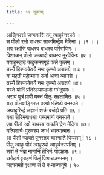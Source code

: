 ```yaml
---
title: १९ सूक्तम्

---
```

आङ्गिरसो जन्मनासि तमु त्वाहुर्वनस्पते ।  
स पीलो रक्षो बाधस्व साकमिन्द्रेण मेदिना । ।१ । ।  
अप रक्षांसि बाधस्व बाधस्व परिरापिणः ।  
पिशाचान् पीलो क्रव्यादो बाधस्व मूरदेविनः ॥२ ॥  
ययाहुस्तृष्टं कटुकमपगूढं फले कुलम् ।  
तस्यै हिरण्यकेश्यै नमः कृण्मो अरातये ॥ ३ ॥  
या महती महोन्माना सर्वा आशा व्यानशे ।  
तस्यै हिरण्यकेश्यै नमः कृण्मो अरातये ॥४॥  
यस्ते योनिं प्रतिरेढ्याण्डादो गर्भदूषणः ।  
अरायं पुत्रं प्रापी यस्तं पीलुः सहतामितः ॥५ ॥  
यदा पीलवाङ्गिरस पक्वो ऽतिष्ठो वनस्पते ।  
अथाहुरिन्द्रं जज्ञानं शक्रं बर्जह्ये प्रति ॥६ ॥  
यथा सेदिमबाधथाः पच्यमानो वनस्पते ।  
एवा पीलो रक्षो बाधस्व साकमिन्द्रेण मेदिना ॥७॥  
यत्पिशाचैः पुरुषस्य जग्धं भवत्यात्मनः ।  
आ पीलो प्यायते पुनस्तव चाश्नाति पिप्पलम् ! १८ ।  
पीलु त्वाहुः पीवं त्वाहुरथो त्वाहुर्वनस्पतिम् ।  
सर्वा ते भद्रा नामानि तेभिर्नः पाह्यंहसः ॥९॥  
रक्षोहणं वृत्रहणं पिलुं पिशाचजम्भनम् ।  
जज्ञानमग्रे वृक्षाणां तं ते बध्नाम्यायुषे । १०  